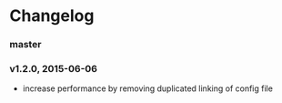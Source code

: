 # Changelog

### master

### v1.2.0, 2015-06-06
- increase performance by removing duplicated linking of config file
